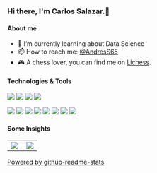 ### Hi there, I'm Carlos Salazar.👋

<!--
**casalazara/casalazara** is a ✨ _special_ ✨ repository because its `README.md` (this file) appears on your GitHub profile.

Here are some ideas to get you started:

- 🔭 I’m currently working on ...
- 🌱 I’m currently learning ...
- 👯 I’m looking to collaborate on ...
- 🤔 I’m looking for help with ...
- 💬 Ask me about ...
- 📫 How to reach me: ...
- 😄 Pronouns: ...
- ⚡ Fun fact: ...
& Quantum Computing with [Qiskit](https://www.qiskit.org)
-->
#### About me

- 🌱 I’m currently learning about Data Science 
- 📫 How to reach me: [@AndresS65](https://t.me/AndresS65)
- 🎮 A chess lover, you can find me on [Lichess](https://lichess.org/@/carlossala).

#### Technologies & Tools
[![](https://img.shields.io/badge/IDE-Eclipse-purple?style=flat-square&logo=Eclipse)](https://www.eclipse.org/)
[![](https://img.shields.io/badge/IDE-PyCharm-yellow?style=flat-square&logo=PyCharm)](https://www.jetbrains.com/es-es/pycharm/)
[![](https://img.shields.io/badge/IDE-Spyder-red?style=flat-square&logo=Spyder)](https://www.spyder-ide.org/)
[![](https://img.shields.io/badge/IDE-Visual%20Studio%20Code-blue?style=flat-square&logo=Visual-Studio-Code)](https://code.visualstudio.com/)

[![](https://img.shields.io/badge/-Angular-DD0031?style=flat-square&logo=angular&logoColor=ffffff)](https://angular.io/)
[![](https://img.shields.io/badge/-Django-092E20?style=flat-square&logo=django&logoColor=ffffff)](https://www.djangoproject.com/)
[![](https://img.shields.io/badge/-Pandas-150458?style=flat-square&logo=pandas&logoColor=ffffff)](https://pandas.pydata.org/)
[![](https://img.shields.io/badge/-Spring-6DB33F?style=flat-square&logo=spring&logoColor=ffffff)](https://spring.io/)
[![](https://img.shields.io/badge/-PostgreSQL-336791?style=flat-square&logo=PostgreSQL&logoColor=ffffff)](https://www.postgresql.org/)
[![](https://img.shields.io/badge/-Jupyter-F37626?style=flat-square&logo=jupyter&logoColor=ffffff)](https://jupyter.org/)
[![](https://img.shields.io/badge/-TensorFlow-FF6F00?style=flat-square&logo=TensorFlow&logoColor=ffffff)](https://www.tensorflow.org/)
[![](https://img.shields.io/badge/-scikitlearn-F7931E?style=flat-square&logo=scikit-learn&logoColor=ffffff)](https://scikit-learn.org/stable/)

#### Some Insights
<table>
  <tr>
    <td>
<img align="left" src="https://github-readme-stats.vercel.app/api?username=casalazara&show_icons=true&include_all_commits=true&count_private=true"/>
    </td>
    <td>
<img align="center" src="https://github-readme-stats.vercel.app/api/top-langs/?username=casalazara&layout=compact&hiade=jupyter%20notebook,TSQL,HTML,CSS"/>
    </td>
  </tr>
</table>

[Powered by github-readme-stats](https://github.com/anuraghazra/github-readme-stats)

